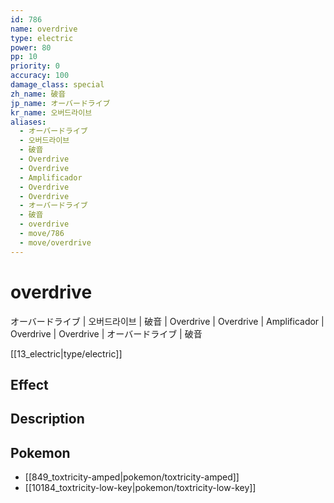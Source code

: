 ```yaml
---
id: 786
name: overdrive
type: electric
power: 80
pp: 10
priority: 0
accuracy: 100
damage_class: special
zh_name: 破音
jp_name: オーバードライブ
kr_name: 오버드라이브
aliases:
  - オーバードライブ
  - 오버드라이브
  - 破音
  - Overdrive
  - Overdrive
  - Amplificador
  - Overdrive
  - Overdrive
  - オーバードライブ
  - 破音
  - overdrive
  - move/786
  - move/overdrive
---
```

# overdrive
    
オーバードライブ | 오버드라이브 | 破音 | Overdrive | Overdrive | Amplificador | Overdrive | Overdrive | オーバードライブ | 破音

[[13_electric|type/electric]]

## Effect



## Description



## Pokemon

- [[849_toxtricity-amped|pokemon/toxtricity-amped]]
- [[10184_toxtricity-low-key|pokemon/toxtricity-low-key]]

